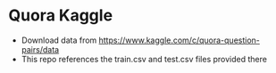 # Quora Kaggle

 - Download data from https://www.kaggle.com/c/quora-question-pairs/data
 - This repo references the train.csv and test.csv files provided there
